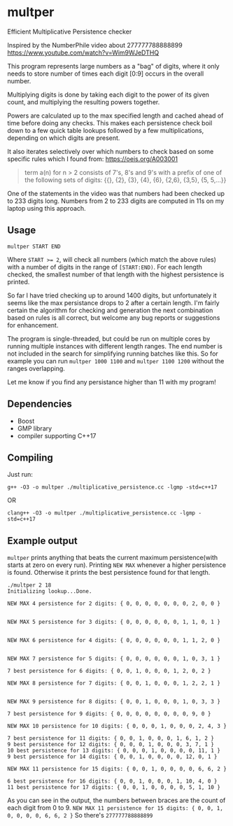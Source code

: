 # multper
Efficient Multiplicative Persistence checker

Inspired by the NumberPhile video about 277777788888899
https://www.youtube.com/watch?v=Wim9WJeDTHQ

This program represents large numbers as a "bag" of digits, where
it only needs to store number of times each digit [0:9] occurs in the overall number.

Multiplying digits is done by taking each digit to the power of its 
given count, and multiplying the resulting powers together.

Powers are calculated up to the max specified length and 
cached ahead of time before doing any checks.  This makes each 
persistence check boil down to a few quick table lookups followed by a few 
multiplications, depending on which digits are present.

It also iterates selectively over which numbers to check based on some specific rules which I found from: https://oeis.org/A003001
> term a(n) for n > 2 consists of 7's, 8's and 9's with a prefix of one of the following sets of digits: {{}, {2}, {3}, {4}, {6}, {2,6}, {3,5}, {5, 5,...}}

One of the statements in the video was that numbers had been checked up to 233 digits long.
Numbers from 2 to 233 digits are computed in 11s on my laptop using this approach.

## Usage
```
multper START END
```
Where `START >= 2`, will check all numbers (which match the above rules) with a number of digits in the range of `[START:END)`.  For each length checked, the smallest number of that length with the highest persistence is printed.

So far I have tried checking up to around 1400 digits, but unfortunately it seems like the max persistance drops to 2 after a certain length. I'm fairly certain the algorithm for checking and generation the next combination based on rules is all correct, but welcome any bug reports or suggestions for enhancement.

The program is single-threaded, but could be run on multiple cores by running multiple instances with different length ranges.  The end number is not included in the search for simplifying running batches like this.  So for example you can run `multper 1000 1100` and `multper 1100 1200` without the ranges overlapping.

Let me know if you find any persistance higher than 11 with my program!

## Dependencies
 - Boost
 - GMP library
 - compiler supporting C++17

## Compiling
Just run:
```
g++ -O3 -o multper ./multiplicative_persistence.cc -lgmp -std=c++17
```
OR
```
clang++ -O3 -o multper ./multiplicative_persistence.cc -lgmp -std=c++17
```

## Example output
`multper` prints anything that beats the current maximum persistence(with starts at zero on every run).  Printing `NEW MAX` whenever a higher persistence is found.  Otherwise it prints the best persistence found for that length.

```
./multper 2 18
Initializing lookup...Done.

NEW MAX 4 persistence for 2 digits: { 0, 0, 0, 0, 0, 0, 0, 2, 0, 0 }


NEW MAX 5 persistence for 3 digits: { 0, 0, 0, 0, 0, 0, 1, 1, 0, 1 }


NEW MAX 6 persistence for 4 digits: { 0, 0, 0, 0, 0, 0, 1, 1, 2, 0 }


NEW MAX 7 persistence for 5 digits: { 0, 0, 0, 0, 0, 0, 1, 0, 3, 1 }

7 best persistence for 6 digits: { 0, 0, 1, 0, 0, 0, 1, 2, 0, 2 }

NEW MAX 8 persistence for 7 digits: { 0, 0, 1, 0, 0, 0, 1, 2, 2, 1 }


NEW MAX 9 persistence for 8 digits: { 0, 0, 1, 0, 0, 0, 1, 0, 3, 3 }

7 best persistence for 9 digits: { 0, 0, 0, 0, 0, 0, 0, 0, 9, 0 }

NEW MAX 10 persistence for 10 digits: { 0, 0, 0, 1, 0, 0, 0, 2, 4, 3 }

7 best persistence for 11 digits: { 0, 0, 1, 0, 0, 0, 1, 6, 1, 2 }
9 best persistence for 12 digits: { 0, 0, 0, 1, 0, 0, 0, 3, 7, 1 }
10 best persistence for 13 digits: { 0, 0, 0, 1, 0, 0, 0, 0, 11, 1 }
9 best persistence for 14 digits: { 0, 0, 1, 0, 0, 0, 0, 12, 0, 1 }

NEW MAX 11 persistence for 15 digits: { 0, 0, 1, 0, 0, 0, 0, 6, 6, 2 }

6 best persistence for 16 digits: { 0, 0, 1, 0, 0, 0, 1, 10, 4, 0 }
11 best persistence for 17 digits: { 0, 0, 1, 0, 0, 0, 0, 5, 1, 10 }
```

As you can see in the output, the numbers between braces are the count of each digit from 0 to 9.
`NEW MAX 11 persistence for 15 digits: { 0, 0, 1, 0, 0, 0, 0, 6, 6, 2 }`
So there's `277777788888899` 

